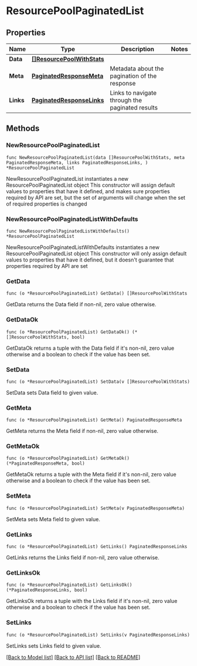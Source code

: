 # ResourcePoolPaginatedList

## Properties

Name | Type | Description | Notes
------------ | ------------- | ------------- | -------------
**Data** | [**[]ResourcePoolWithStats**](ResourcePoolWithStats.md) |  | 
**Meta** | [**PaginatedResponseMeta**](PaginatedResponseMeta.md) | Metadata about the pagination of the response | 
**Links** | [**PaginatedResponseLinks**](PaginatedResponseLinks.md) | Links to navigate through the paginated results | 

## Methods

### NewResourcePoolPaginatedList

`func NewResourcePoolPaginatedList(data []ResourcePoolWithStats, meta PaginatedResponseMeta, links PaginatedResponseLinks, ) *ResourcePoolPaginatedList`

NewResourcePoolPaginatedList instantiates a new ResourcePoolPaginatedList object
This constructor will assign default values to properties that have it defined,
and makes sure properties required by API are set, but the set of arguments
will change when the set of required properties is changed

### NewResourcePoolPaginatedListWithDefaults

`func NewResourcePoolPaginatedListWithDefaults() *ResourcePoolPaginatedList`

NewResourcePoolPaginatedListWithDefaults instantiates a new ResourcePoolPaginatedList object
This constructor will only assign default values to properties that have it defined,
but it doesn't guarantee that properties required by API are set

### GetData

`func (o *ResourcePoolPaginatedList) GetData() []ResourcePoolWithStats`

GetData returns the Data field if non-nil, zero value otherwise.

### GetDataOk

`func (o *ResourcePoolPaginatedList) GetDataOk() (*[]ResourcePoolWithStats, bool)`

GetDataOk returns a tuple with the Data field if it's non-nil, zero value otherwise
and a boolean to check if the value has been set.

### SetData

`func (o *ResourcePoolPaginatedList) SetData(v []ResourcePoolWithStats)`

SetData sets Data field to given value.


### GetMeta

`func (o *ResourcePoolPaginatedList) GetMeta() PaginatedResponseMeta`

GetMeta returns the Meta field if non-nil, zero value otherwise.

### GetMetaOk

`func (o *ResourcePoolPaginatedList) GetMetaOk() (*PaginatedResponseMeta, bool)`

GetMetaOk returns a tuple with the Meta field if it's non-nil, zero value otherwise
and a boolean to check if the value has been set.

### SetMeta

`func (o *ResourcePoolPaginatedList) SetMeta(v PaginatedResponseMeta)`

SetMeta sets Meta field to given value.


### GetLinks

`func (o *ResourcePoolPaginatedList) GetLinks() PaginatedResponseLinks`

GetLinks returns the Links field if non-nil, zero value otherwise.

### GetLinksOk

`func (o *ResourcePoolPaginatedList) GetLinksOk() (*PaginatedResponseLinks, bool)`

GetLinksOk returns a tuple with the Links field if it's non-nil, zero value otherwise
and a boolean to check if the value has been set.

### SetLinks

`func (o *ResourcePoolPaginatedList) SetLinks(v PaginatedResponseLinks)`

SetLinks sets Links field to given value.



[[Back to Model list]](../README.md#documentation-for-models) [[Back to API list]](../README.md#documentation-for-api-endpoints) [[Back to README]](../README.md)


